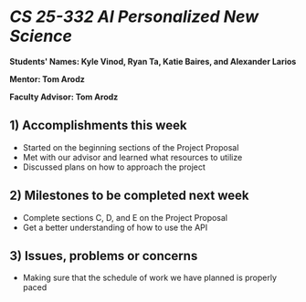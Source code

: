 # *CS 25-332 AI Personalized New Science*

**Students' Names: Kyle Vinod, Ryan Ta, Katie Baires, and Alexander Larios**

**Mentor: Tom Arodz**

**Faculty Advisor: Tom Arodz**

## 1) Accomplishments this week
   - Started on the beginning sections of the Project Proposal
   - Met with our advisor and learned what resources to utilize
   - Discussed plans on how to approach the project

## 2) Milestones to be completed next week
   -  Complete sections C, D, and E on the Project Proposal
   -  Get a better understanding of how to use the API

## 3) Issues, problems or concerns
   - Making sure that the schedule of work we have planned is properly paced
